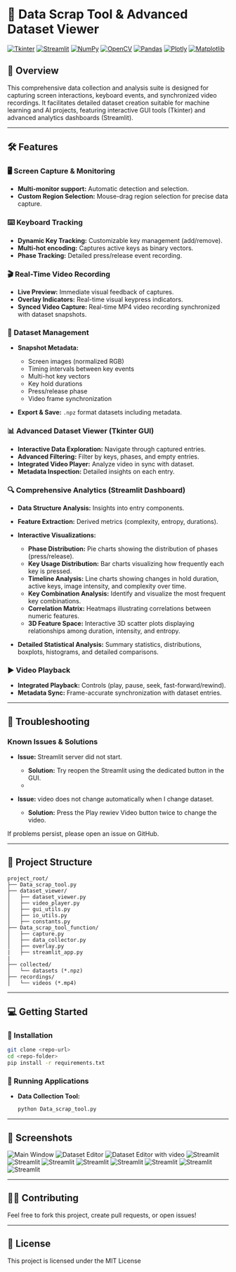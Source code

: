 # 🎯 Data Scrap Tool & Advanced Dataset Viewer

[![Tkinter](https://img.shields.io/badge/Tkinter-FF6C37.svg?style=flat\&logo=python)](https://docs.python.org/3/library/tkinter.html)
[![Streamlit](https://img.shields.io/badge/Streamlit-FF4B4B.svg?style=flat\&logo=streamlit)](https://streamlit.io/)
[![NumPy](https://img.shields.io/badge/NumPy-013243.svg?style=flat\&logo=numpy)](https://numpy.org/)
[![OpenCV](https://img.shields.io/badge/OpenCV-27338e.svg?style=flat\&logo=opencv)](https://opencv.org/)
[![Pandas](https://img.shields.io/badge/Pandas-150458.svg?style=flat\&logo=pandas)](https://pandas.pydata.org/)
[![Plotly](https://img.shields.io/badge/Plotly-3F4F75.svg?style=flat\&logo=plotly)](https://plotly.com/)
[![Matplotlib](https://img.shields.io/badge/Matplotlib-11557C.svg?style=flat\&logo=matplotlib)](https://matplotlib.org/)

## 🚀 Overview

This comprehensive data collection and analysis suite is designed for capturing screen interactions, keyboard events, and synchronized video recordings. It facilitates detailed dataset creation suitable for machine learning and AI projects, featuring interactive GUI tools (Tkinter) and advanced analytics dashboards (Streamlit).

---

## 🛠️ Features

### 🖥️ Screen Capture & Monitoring

* **Multi-monitor support:** Automatic detection and selection.
* **Custom Region Selection:** Mouse-drag region selection for precise data capture.

### ⌨️ Keyboard Tracking

* **Dynamic Key Tracking:** Customizable key management (add/remove).
* **Multi-hot encoding:** Captures active keys as binary vectors.
* **Phase Tracking:** Detailed press/release event recording.

### 🎬 Real-Time Video Recording

* **Live Preview:** Immediate visual feedback of captures.
* **Overlay Indicators:** Real-time visual keypress indicators.
* **Synced Video Capture:** Real-time MP4 video recording synchronized with dataset snapshots.

### 📁 Dataset Management

* **Snapshot Metadata:**

  * Screen images (normalized RGB)
  * Timing intervals between key events
  * Multi-hot key vectors
  * Key hold durations
  * Press/release phase
  * Video frame synchronization
* **Export & Save:** `.npz` format datasets including metadata.

### 📊 Advanced Dataset Viewer (Tkinter GUI)

* **Interactive Data Exploration:** Navigate through captured entries.
* **Advanced Filtering:** Filter by keys, phases, and empty entries.
* **Integrated Video Player:** Analyze video in sync with dataset.
* **Metadata Inspection:** Detailed insights on each entry.

### 🔍 Comprehensive Analytics (Streamlit Dashboard)

* **Data Structure Analysis:** Insights into entry components.
* **Feature Extraction:** Derived metrics (complexity, entropy, durations).
* **Interactive Visualizations:**

  * **Phase Distribution:** Pie charts showing the distribution of phases (press/release).
  * **Key Usage Distribution:** Bar charts visualizing how frequently each key is pressed.
  * **Timeline Analysis:** Line charts showing changes in hold duration, active keys, image intensity, and complexity over time.
  * **Key Combination Analysis:** Identify and visualize the most frequent key combinations.
  * **Correlation Matrix:** Heatmaps illustrating correlations between numeric features.
  * **3D Feature Space:** Interactive 3D scatter plots displaying relationships among duration, intensity, and entropy.
* **Detailed Statistical Analysis:** Summary statistics, distributions, boxplots, histograms, and detailed comparisons.

### ▶️ Video Playback

* **Integrated Playback:** Controls (play, pause, seek, fast-forward/rewind).
* **Metadata Sync:** Frame-accurate synchronization with dataset entries.

---

## 🐞 Troubleshooting

### Known Issues & Solutions

* **Issue:** Streamlit server did not start.

  * **Solution:** Try reopen the Streamlit using the dedicated button in the GUI.
  * 
* **Issue:** video does not change automatically when I change dataset.

  * **Solution:** Press the Play rewiev Video button twice to change the video.

If problems persist, please open an issue on GitHub.

---

## 📂 Project Structure

```
project_root/
├── Data_scrap_tool.py
├── dataset_viewer/
│   ├── dataset_viewer.py
│   ├── video_player.py
│   ├── gui_utils.py
│   ├── io_utils.py
│   ├── constants.py
├── Data_scrap_tool_function/
│   ├── capture.py
│   ├── data_collector.py
│   ├── overlay.py
|   ├── streamlit_app.py
|
├── collected/
│   └── datasets (*.npz)
├── recordings/
│   └── videos (*.mp4)
```

---

## 💻 Getting Started

### 📌 Installation

```bash
git clone <repo-url>
cd <repo-folder>
pip install -r requirements.txt
```

### 🚀 Running Applications

* **Data Collection Tool:**

  ```bash
  python Data_scrap_tool.py
  ```
---


## 📸 Screenshots

   ![Main Window](https://github.com/Ertugrulmutlu/-Data-Scrap-Tool-Advanced-Dataset-Viewer/blob/main/photos/Main_window.png)
   ![Dataset Editor](https://github.com/Ertugrulmutlu/-Data-Scrap-Tool-Advanced-Dataset-Viewer/blob/main/photos/dataset_editor.png)
   ![Dataset Editor with video](https://github.com/Ertugrulmutlu/-Data-Scrap-Tool-Advanced-Dataset-Viewer/blob/main/photos/dataset_editor_with_videop.png)
   ![Streamlit](https://github.com/Ertugrulmutlu/-Data-Scrap-Tool-Advanced-Dataset-Viewer/blob/main/photos/streamlit1.png)
   ![Streamlit](https://github.com/Ertugrulmutlu/-Data-Scrap-Tool-Advanced-Dataset-Viewer/blob/main/photos/streamlit2.png)
   ![Streamlit](https://github.com/Ertugrulmutlu/-Data-Scrap-Tool-Advanced-Dataset-Viewer/blob/main/photos/streamlit3.png)
   ![Streamlit](https://github.com/Ertugrulmutlu/-Data-Scrap-Tool-Advanced-Dataset-Viewer/blob/main/photos/streamlit4.png)
   ![Streamlit](https://github.com/Ertugrulmutlu/-Data-Scrap-Tool-Advanced-Dataset-Viewer/blob/main/photos/streamlit6.png)
   ![Streamlit](https://github.com/Ertugrulmutlu/-Data-Scrap-Tool-Advanced-Dataset-Viewer/blob/main/photos/streamlit7.png)
   ![Streamlit](https://github.com/Ertugrulmutlu/-Data-Scrap-Tool-Advanced-Dataset-Viewer/blob/main/photos/streamlit8.png)
   ![Streamlit](https://github.com/Ertugrulmutlu/-Data-Scrap-Tool-Advanced-Dataset-Viewer/blob/main/photos/streamlit9.png)

---
## 🧑‍💻 Contributing

Feel free to fork this project, create pull requests, or open issues!

---

## 📜 License

This project is licensed under the MIT License
